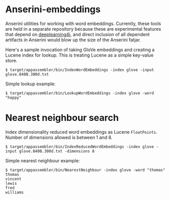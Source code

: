 # Anserini-embeddings

Anserini utilities for working with word embeddings.
Currently, these tools are held in a separate repository because these are experimental features that depend on [deeplearning4j](https://deeplearning4j.org/), and direct inclusion of all dependent artifacts in Anserini would blow up the size of the Anserini fatjar.

Here's a sample invocation of taking GloVe embeddings and creating a Lucene index for lookup.
This is treating Lucene as a simple key-value store.

```
$ target/appassembler/bin/IndexWordEmbeddings -index glove -input glove.840B.300d.txt
```

Simple lookup example:

```
$ target/appassembler/bin/LookupWordEmbeddings -index glove -word "happy"
```

Nearest neighbour search
========================

Index dimensionality reduced word embeddings as Lucene `FloatPoints`. 
Number of dimensions allowed is between 1 and 8.

```
$ target/appassembler/bin/IndexReducedWordEmbeddings -index glove -input glove.840B.300d.txt -dimensions 8
```

Simple nearest neighbour example:

```
$ target/appassembler/bin/NearestNeighbour -index glove -word "thomas"
thomas
vincent
lewis
fred
williams
```
